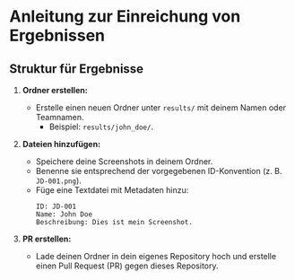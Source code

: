 # Anleitung zur Einreichung von Ergebnissen

## Struktur für Ergebnisse
1. **Ordner erstellen:**
   - Erstelle einen neuen Ordner unter `results/` mit deinem Namen oder Teamnamen.
     - Beispiel: `results/john_doe/`.

2. **Dateien hinzufügen:**
   - Speichere deine Screenshots in deinem Ordner.
   - Benenne sie entsprechend der vorgegebenen ID-Konvention (z. B. `JD-001.png`).
   - Füge eine Textdatei mit Metadaten hinzu:
     ```plaintext
     ID: JD-001
     Name: John Doe
     Beschreibung: Dies ist mein Screenshot.
     ```

3. **PR erstellen:**
   - Lade deinen Ordner in dein eigenes Repository hoch und erstelle einen Pull Request (PR) gegen dieses Repository.
